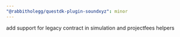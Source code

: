 ```yaml
---
"@rabbitholegg/questdk-plugin-soundxyz": minor
---
```


add support for legacy contract in simulation and projectfees helpers
